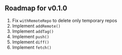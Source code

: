 ## Roadmap for v0.1.0

1.  Fix `withRemoteRepo` to delete only temporary repos
2.  Implement `addRemote()`
3.  Implement `addTag()`
4.  Implement `push()`
5.  Implement `diff()`
6.  Implement `fetch()`
